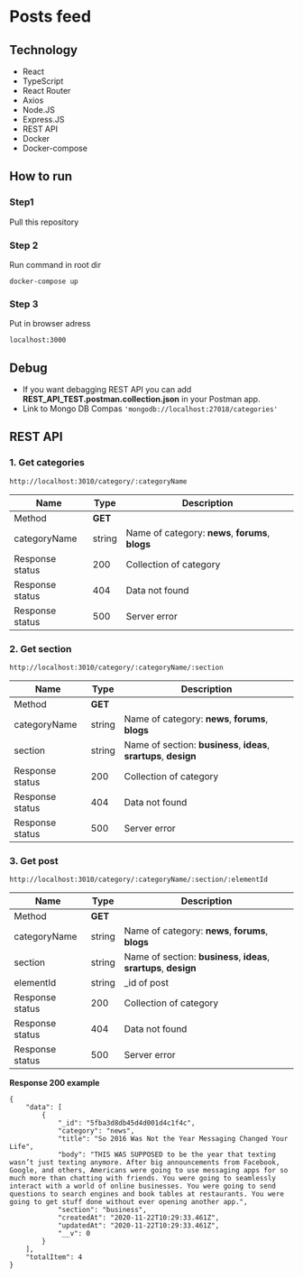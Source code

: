 # Posts feed
## Technology
  - React 
  - TypeScript
  - React Router
  - Axios
  - Node.JS
  - Express.JS
  - REST API
  - Docker
  - Docker-compose
 ## How to run
 ### Step1 
  Pull this repository
 ### Step 2
 Run command in root dir
 ```
 docker-compose up
 ```
 ### Step 3 
 Put in browser adress 
 ```
 localhost:3000
 ```
 ## Debug
 - If you want debagging REST API  you can add **REST_API_TEST.postman.collection.json** in your Postman app.
 - Link to Mongo DB Compas ```'mongodb://localhost:27018/categories'```
 
 ## REST API
### 1. Get categories
 ```
 http://localhost:3010/category/:categoryName
 ```
 | Name | Type | Description|
| --- | --- | ---|
| Method | **GET** |  |
| categoryName | string | Name of category: **news**, **forums**, **blogs** |
| Response status | 200 | Collection of category|
| Response status | 404 | Data not found |
| Response status | 500 | Server error |

### 2. Get section
 ```
 http://localhost:3010/category/:categoryName/:section
 ```
 | Name | Type | Description|
| --- | --- | ---|
| Method | **GET** |  |
| categoryName | string | Name of category: **news**, **forums**, **blogs** |
| section | string | Name of section: **business**, **ideas**, **srartups**, **design** |
| Response status | 200 | Collection of category|
| Response status | 404 | Data not found |
| Response status | 500 | Server error |

### 3. Get post
 ```
 http://localhost:3010/category/:categoryName/:section/:elementId
 ```
 | Name | Type | Description|
| --- | --- | ---|
| Method | **GET** |  |
| categoryName | string | Name of category: **news**, **forums**, **blogs** |
| section | string | Name of section: **business**, **ideas**, **srartups**, **design** |
| elementId | string | _id of post |
| Response status | 200 | Collection of category|
| Response status | 404 | Data not found |
| Response status | 500 | Server error |

**Response 200 example**
```
{
    "data": [
        {
            "_id": "5fba3d8db45d4d001d4c1f4c",
            "category": "news",
            "title": "So 2016 Was Not the Year Messaging Changed Your Life",
            "body": "THIS WAS SUPPOSED to be the year that texting wasn’t just texting anymore. After big announcements from Facebook, Google, and others, Americans were going to use messaging apps for so much more than chatting with friends. You were going to seamlessly interact with a world of online businesses. You were going to send questions to search engines and book tables at restaurants. You were going to get stuff done without ever opening another app.",
            "section": "business",
            "createdAt": "2020-11-22T10:29:33.461Z",
            "updatedAt": "2020-11-22T10:29:33.461Z",
            "__v": 0
        }
    ],
    "totalItem": 4
}
```
 
